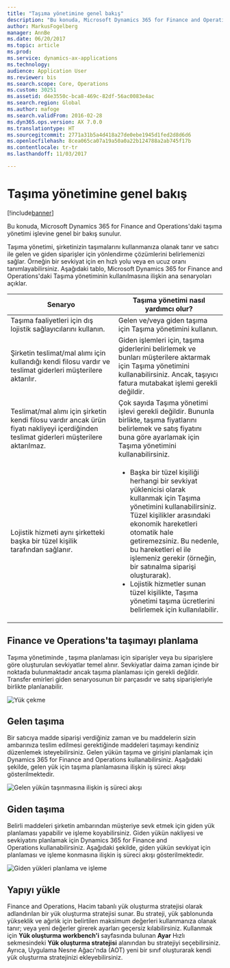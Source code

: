 ```yaml
---
title: "Taşıma yönetimine genel bakış"
description: "Bu konuda, Microsoft Dynamics 365 for Finance and Operations'daki taşıma yönetimi işlevine genel bir bakış sunulur."
author: MarkusFogelberg
manager: AnnBe
ms.date: 06/20/2017
ms.topic: article
ms.prod: 
ms.service: dynamics-ax-applications
ms.technology: 
audience: Application User
ms.reviewer: bis
ms.search.scope: Core, Operations
ms.custom: 30251
ms.assetid: d4e3550c-bca8-469c-82df-56ac0083e4ac
ms.search.region: Global
ms.author: mafoge
ms.search.validFrom: 2016-02-28
ms.dyn365.ops.version: AX 7.0.0
ms.translationtype: HT
ms.sourcegitcommit: 2771a31b5a4d418a27de0ebe1945d1fed2d8d6d6
ms.openlocfilehash: 8cea065ca07a19a50a0a22b124788a2ab745f17b
ms.contentlocale: tr-tr
ms.lasthandoff: 11/03/2017

---
```


# <a name="transportation-management-overview"></a>Taşıma yönetimine genel bakış

[!include[banner](../includes/banner.md)]


Bu konuda, Microsoft Dynamics 365 for Finance and Operations'daki taşıma yönetimi işlevine genel bir bakış sunulur.

Taşıma yönetimi, şirketinizin taşımalarını kullanmanıza olanak tanır ve satıcı ile gelen ve giden siparişler için yönlendirme çözümlerini belirlemenizi sağlar. Örneğin bir sevkiyat için en hızlı yolu veya en ucuz oranı tanımlayabilirsiniz. Aşağıdaki tablo, Microsoft Dynamics 365 for Finance and Operations'daki Taşıma yönetiminin kullanılmasına ilişkin ana senaryoları açıklar.

<table>
<colgroup>
<col width="50%" />
<col width="50%" />
</colgroup>
<thead>
<tr class="header">
<th>Senaryo</th>
<th>Taşıma yönetimi nasıl yardımcı olur?</th>
</tr>
</thead>
<tbody>
<tr class="odd">
<td>Taşıma faaliyetleri için dış lojistik sağlayıcılarını kullanın.</td>
<td>Gelen ve/veya giden taşıma için Taşıma yönetimini kullanın.</td>
</tr>
<tr class="even">
<td>Şirketin teslimat/mal alımı için kullandığı kendi filosu vardır ve teslimat giderleri müşterilere aktarılır.</td>
<td>Giden işlemleri için, taşıma giderlerini belirlemek ve bunları müşterilere aktarmak için Taşıma yönetimini kullanabilirsiniz. Ancak, taşıyıcı fatura mutabakat işlemi gerekli değildir.</td>
</tr>
<tr class="odd">
<td>Teslimat/mal alımı için şirketin kendi filosu vardır ancak ürün fiyatı nakliyeyi içerdiğinden teslimat giderleri müşterilere aktarılmaz.</td>
<td>Çok sayıda Taşıma yönetimi işlevi gerekli değildir. Bununla birlikte, taşıma fiyatlarını belirlemek ve satış fiyatını buna göre ayarlamak için Taşıma yönetimini kullanabilirsiniz.</td>
</tr>
<tr class="even">
<td>Lojistik hizmeti aynı şirketteki başka bir tüzel kişilik tarafından sağlanır.</td>
<td><ul>
<li>Başka bir tüzel kişiliği herhangi bir sevkiyat yüklenicisi olarak kullanmak için Taşıma yönetimini kullanabilirsiniz. Tüzel kişilikler arasındaki ekonomik hareketleri otomatik hale getiremezsiniz. Bu nedenle, bu hareketleri el ile işlemeniz gerekir (örneğin, bir satınalma siparişi oluşturarak).</li>
<li>Lojistik hizmetler sunan tüzel kişilikte, Taşıma yönetimi taşıma ücretlerini belirlemek için kullanılabilir.</li>
</ul></td>
</tr>
</tbody>
</table>

## <a name="planning-transportation-in-finance-and-operations"></a>Finance ve Operations'ta taşımayı planlama
Taşıma yönetiminde , taşıma planlaması için siparişler veya bu siparişlere göre oluşturulan sevkiyatlar temel alınır. Sevkiyatlar daima zaman içinde bir noktada bulunmaktadır ancak taşıma planlaması için gerekli değildir. Transfer emirleri giden senaryosunun bir parçasıdır ve satış siparişleriyle birlikte planlanabilir. 

![Yük çekme](./media/Load-drawing1-1024x477.jpg)

## <a name="inbound-transportation"></a>Gelen taşıma
Bir satıcıya madde siparişi verdiğiniz zaman ve bu maddelerin sizin ambarınıza teslim edilmesi gerektiğinde maddeleri taşımayı kendiniz düzenlemek isteyebilirsiniz. Gelen yükün taşıma ve girişini planlamak için Dynamics 365 for Finance and Operations kullanabilirsiniz. Aşağıdaki şekilde, gelen yük için taşıma planlamasına ilişkin iş süreci akışı gösterilmektedir. 

![Gelen yükün taşınmasına ilişkin iş süreci akışı](./media/Businessprocessflowforinboundloadtransportation.jpg)

## <a name="outbound-transportation"></a>Giden taşıma
Belirli maddeleri şirketin ambarından müşteriye sevk etmek için giden yük planlaması yapabilir ve işleme koyabilirsiniz. Giden yükün nakliyesi ve sevkiyatını planlamak için Dynamics 365 for Finance and Operations kullanabilirsiniz. Aşağıdaki şekilde, giden yükün sevkiyat için planlaması ve işleme konmasına ilişkin iş süreci akışı gösterilmektedir. 

![Giden yükleri planlama ve işleme](./media/Planningandprocessingoutboundloads.jpg)

## <a name="load-building"></a>Yapıyı yükle
Finance and Operations, Hacim tabanlı yük oluşturma stratejisi olarak adlandırılan bir yük oluşturma stratejisi sunar. Bu strateji, yük şablonunda yükseklik ve ağırlık için belirtilen maksimum değerleri kullanmanıza olanak tanır; veya yeni değerler girerek ayarları geçersiz kılabilirsiniz. Kullanmak için **Yük oluşturma workbench'i** sayfasında bulunan **Ayar** Hızlı sekmesindeki **Yük oluşturma stratejisi** alanından bu stratejiyi seçebilirsiniz. Ayrıca, Uygulama Nesne Ağacı'nda (AOT) yeni bir sınıf oluşturarak kendi yük oluşturma stratejinizi ekleyebilirsiniz.




